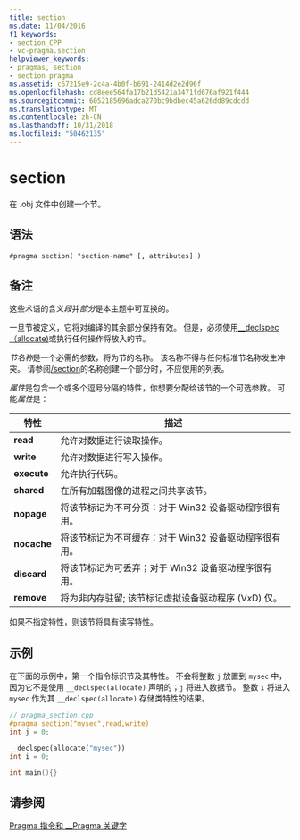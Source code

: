 ```yaml
---
title: section
ms.date: 11/04/2016
f1_keywords:
- section_CPP
- vc-pragma.section
helpviewer_keywords:
- pragmas, section
- section pragma
ms.assetid: c67215e9-2c4a-4b0f-b691-2414d2e2d96f
ms.openlocfilehash: cd8eee564fa17b21d5421a3471fd676af921f444
ms.sourcegitcommit: 6052185696adca270bc9bdbec45a626dd89cdcdd
ms.translationtype: MT
ms.contentlocale: zh-CN
ms.lasthandoff: 10/31/2018
ms.locfileid: "50462135"
---
```

# <a name="section"></a>section

在 .obj 文件中创建一个节。

## <a name="syntax"></a>语法

```
#pragma section( "section-name" [, attributes] )
```

## <a name="remarks"></a>备注

这些术语的含义*段*并*部分*是本主题中可互换的。

一旦节被定义，它将对编译的其余部分保持有效。 但是，必须使用[__declspec （allocate)](../cpp/allocate.md)或执行任何操作将放入的节。

*节名称*是一个必需的参数，将为节的名称。 该名称不得与任何标准节名称发生冲突。 请参阅[/section](../build/reference/section-specify-section-attributes.md)的名称创建一个部分时，不应使用的列表。

*属性*是包含一个或多个逗号分隔的特性，你想要分配给该节的一个可选参数。 可能*属性*是：

|特性|描述|
|-|-|
|**read**|允许对数据进行读取操作。|
|**write**|允许对数据进行写入操作。|
|**execute**|允许执行代码。|
|**shared**|在所有加载图像的进程之间共享该节。|
|**nopage**|将该节标记为不可分页：对于 Win32 设备驱动程序很有用。|
|**nocache**|将该节标记为不可缓存：对于 Win32 设备驱动程序很有用。|
|**discard**|将该节标记为可丢弃；对于 Win32 设备驱动程序很有用。|
|**remove**|将为非内存驻留; 该节标记虚拟设备驱动程序 (V*x*D) 仅。|

如果不指定特性，则该节将具有读写特性。

## <a name="example"></a>示例

在下面的示例中，第一个指令标识节及其特性。 不会将整数 `j` 放置到 `mysec` 中，因为它不是使用 `__declspec(allocate)` 声明的；`j` 将进入数据节。 整数 `i` 将进入 `mysec` 作为其 `__declspec(allocate)` 存储类特性的结果。

```cpp
// pragma_section.cpp
#pragma section("mysec",read,write)
int j = 0;

__declspec(allocate("mysec"))
int i = 0;

int main(){}
```

## <a name="see-also"></a>请参阅

[Pragma 指令和 __Pragma 关键字](../preprocessor/pragma-directives-and-the-pragma-keyword.md)